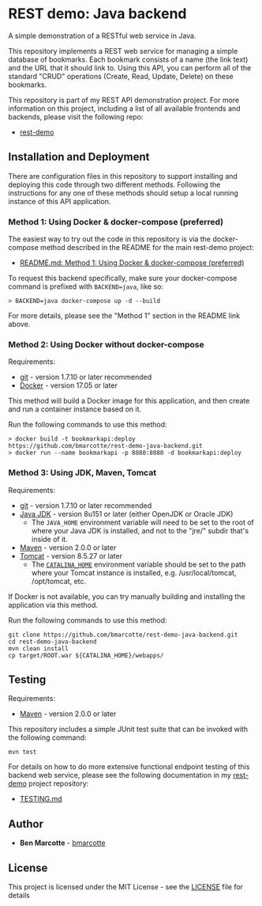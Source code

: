 # REST demo: Java backend
A simple demonstration of a RESTful web service in Java.

This repository implements a REST web service for managing a simple database of bookmarks.  Each bookmark consists of
a name (the link text) and the URL that it should link to.  Using this API, you can perform all of the standard "CRUD"
operations (Create, Read, Update, Delete) on these bookmarks.

This repository is part of my REST API demonstration project.  For more information on this project, including a list
of all available frontends and backends, please visit the following repo:
* [rest-demo](https://github.com/bmarcotte/rest-demo/)

## Installation and Deployment

There are configuration files in this repository to support installing and deploying this code through two different
methods.  Following the instructions for any one of these methods should setup a local running instance of this API
application.

### Method 1: Using Docker & docker-compose (preferred)

The easiest way to try out the code in this repository is via the docker-compose method described in the README for the
main rest-demo project:
* [README.md: Method 1: Using Docker & docker-compose (preferred)](https://github.com/bmarcotte/rest-demo/blob/master/README.md#method-1-using-docker--docker-compose-preferred)

To request this backend specifically, make sure your docker-compose command is prefixed with `BACKEND=java`, like so:
```
> BACKEND=java docker-compose up -d --build
```

For more details, please see the "Method 1" section in the README link above.

### Method 2: Using Docker without docker-compose

Requirements:
* [git](https://git-scm.com/book/en/v2/Getting-Started-Installing-Git) - version 1.7.10 or later recommended
* [Docker](https://www.docker.com/get-docker) - version 17.05 or later

This method will build a Docker image for this application, and then create and run a container instance based on it.

Run the following commands to use this method:
```
> docker build -t bookmarkapi:deploy https://github.com/bmarcotte/rest-demo-java-backend.git
> docker run --name bookmarkapi -p 8080:8080 -d bookmarkapi:deploy
```

### Method 3: Using JDK, Maven, Tomcat

Requirements:
* [git](https://git-scm.com/book/en/v2/Getting-Started-Installing-Git) - version 1.7.10 or later recommended
* [Java JDK](http://openjdk.java.net/install/) - version 8u151 or later (either OpenJDK or Oracle JDK)
  * The `JAVA_HOME` environment variable will need to be set to the root of where your Java JDK is installed, and not to the "jre/" subdir that's inside of it.
* [Maven](https://maven.apache.org/install.html) - version 2.0.0 or later
* [Tomcat](https://tomcat.apache.org/download-80.cgi) - version 8.5.27 or later
  * The [`CATALINA_HOME`](https://tomcat.apache.org/tomcat-8.5-doc/introduction.html#Directories_and_Files) environment variable should be set to the path where your Tomcat instance is installed, e.g. /usr/local/tomcat, /opt/tomcat, etc.

If Docker is not available, you can try manually building and installing the application via this method.

Run the following commands to use this method:
```
git clone https://github.com/bmarcotte/rest-demo-java-backend.git
cd rest-demo-java-backend
mvn clean install
cp target/ROOT.war ${CATALINA_HOME}/webapps/
```

## Testing

Requirements:
* [Maven](https://maven.apache.org/install.html) - version 2.0.0 or later

This repository includes a simple JUnit test suite that can be invoked with the following command:

```
mvn test
```

For details on how to do more extensive functional endpoint testing of this backend web service, please see the
following documentation in my [rest-demo](https://github.com/bmarcotte/rest-demo) project repository:
* [TESTING.md](https://github.com/bmarcotte/rest-demo/blob/master/TESTING.md)

## Author

* **Ben Marcotte** - [bmarcotte](https://github.com/bmarcotte)

## License

This project is licensed under the MIT License - see the [LICENSE](LICENSE) file for details
